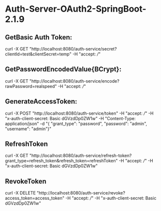 # Auth-Server-OAuth2-SpringBoot-2.1.9

GetBasic Auth Token:
-----------------------
curl -X GET "http://localhost:8080/auth-service/secret?clientId=test&clientSecret=temp" -H "accept: */*"

GetPasswordEncodedValue{BCrypt}:
----------------------------
curl -X GET "http://localhost:8080/auth-service/encode?rawPassword=realspeed" -H "accept: */*"

GenerateAccessToken:
----------------------
curl -X POST "http://localhost:8080/auth-service/token" -H "accept: */*" 
  -H "x-auth-client-secret: Basic dGVzdDp0ZW1w" -H "Content-Type: application/json" 
  -d "{ \"grant_type\": \"password\", \"password\": \"admin\", \"username\": \"admin\"}"
  
RefreshToken
----------------
curl -X GET "http://localhost:8080/auth-service/refresh-token?grant_type=refresh_token&refresh_token=refreshToken" 
  -H "accept: */*" -H "x-auth-client-secret: Basic dGVzdDp0ZW1w"

RevokeToken
---------------
curl -X DELETE "http://localhost:8080/auth-service/revoke?access_token=access_token" 
  -H "accept: */*" -H "x-auth-client-secret: Basic dGVzdDp0ZW1w"
